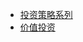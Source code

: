 * [投资策略系列](http://www.net767.com/gupiao/touzi/)
* [价值投资](http://www.net767.com/gupiao/jiazhitouzi/)
